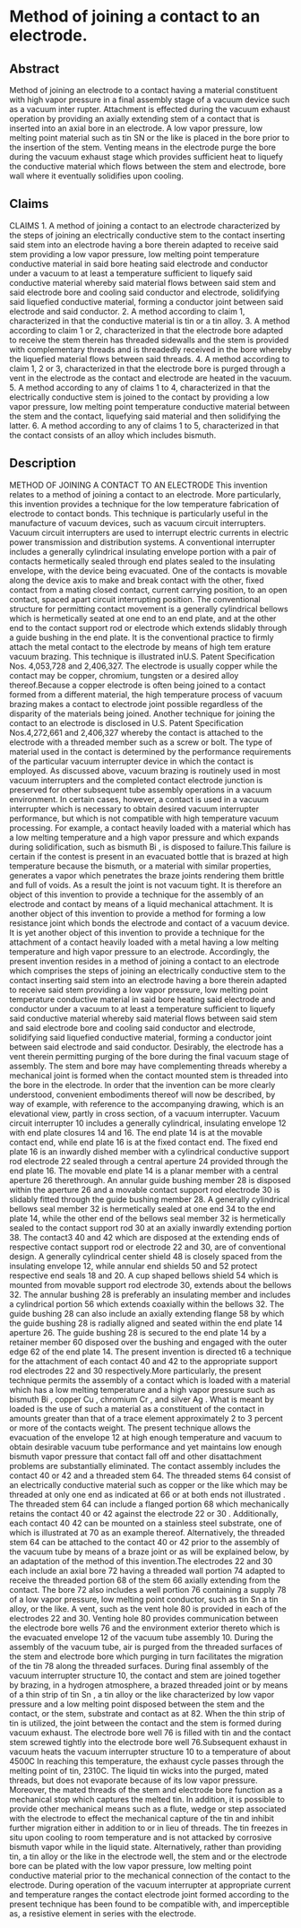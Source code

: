 # Method of joining a contact to an electrode.

## Abstract
Method of joining an electrode to a contact having a material constituent with high vapor pressure in a final assembly stage of a vacuum device such as a vacuum inter rupter. Attachment is effected during the vacuum exhaust operation by providing an axially extending stem of a contact that is inserted into an axial bore in an electrode. A low vapor pressure, low melting point material such as tin SN or the like is placed in the bore prior to the insertion of the stem. Venting means in the electrode purge the bore during the vacuum exhaust stage which provides sufficient heat to liquefy the conductive material which flows between the stem and electrode, bore wall where it eventually solidifies upon cooling.

## Claims
CLAIMS 1. A method of joining a contact to an electrode characterized by the steps of joining an electrically conductive stem to the contact inserting said stem into an electrode having a bore therein adapted to receive said stem providing a low vapor pressure, low melting point temperature conductive material in said bore heating said electrode and conductor under a vacuum to at least a temperature sufficient to liquefy said conductive material whereby said material flows between said stem and said electrode bore and cooling said conductor and electrode, solidifying said liquefied conductive material, forming a conductor joint between said electrode and said conductor. 2. A method according to claim 1, characterized in that the conductive material is tin or a tin alloy. 3. A method according to claim 1 or 2, characterized in that the electrode bore adapted to receive the stem therein has threaded sidewalls and the stem is provided with complementary threads and is threadedly received in the bore whereby the liquefied material flows between said threads. 4. A method according to claim 1, 2 or 3, characterized in that the electrode bore is purged through a vent in the electrode as the contact and electrode are heated in the vacuum. 5. A method according to any of claims 1 to 4, characterized in that the electrically conductive stem is joined to the contact by providing a low vapor pressure, low melting point temperature conductive material between the stem and the contact, liquefying said material and then solidifying the latter. 6. A method according to any of claims 1 to 5, characterized in that the contact consists of an alloy which includes bismuth.

## Description
METHOD OF JOINING A CONTACT TO AN ELECTRODE This invention relates to a method of joining a contact to an electrode. More particularly, this invention provides a technique for the low temperature fabrication of electrode to contact bonds. This technique is particularly useful in the manufacture of vacuum devices, such as vacuum circuit interrupters. Vacuum circuit interrupters are used to interrupt electric currents in electric power transmission and distribution systems. A conventional interrupter includes a generally cylindrical insulating envelope portion with a pair of contacts hermetically sealed through end plates sealed to the insulating envelope, with the device being evacuated. One of the contacts is movable along the device axis to make and break contact with the other, fixed contact from a mating closed contact, current carrying position, to an open contact, spaced apart circuit interrupting position. The conventional structure for permitting contact movement is a generally cylindrical bellows which is hermetically seated at one end to an end plate, and at the other end to the contact support rod or electrode which extends slidably through a guide bushing in the end plate. It is the conventional practice to firmly attach the metal contact to the electrode by means of high tem erature vacuum brazing. This technique is illustrated inU.S. Patent Specification Nos. 4,053,728 and 2,406,327. The electrode is usually copper while the contact may be copper, chromium, tungsten or a desired alloy thereof.Because a copper electrode is often being joined to a contact formed from a different material, the high temperature process of vacuum brazing makes a contact to electrode joint possible regardless of the disparity of the materials being joined. Another technique for joining the contact to an electrode is disclosed in U.S. Patent Specification Nos.4,272,661 and 2,406,327 whereby the contact is attached to the electrode with a threaded member such as a screw or bolt. The type of material used in the contact is determined by the performance requirements of the particular vacuum interrupter device in which the contact is employed. As discussed above, vacuum brazing is routinely used in most vacuum interrupters and the completed contact electrode junction is preserved for other subsequent tube assembly operations in a vacuum environment. In certain cases, however, a contact is used in a vacuum interrupter which is necessary to obtain desired vacuum interrupter performance, but which is not compatible with high temperature vacuum processing. For example, a contact heavily loaded with a material which has a low melting temperature and a high vapor pressure and which expands during solidification, such as bismuth Bi , is disposed to failure.This failure is certain if the contest is present in an evacuated bottle that is brazed at high temperature because the bismuth, or a material with similar properties, generates a vapor which penetrates the braze joints rendering them brittle and full of voids. As a result the joint is not vacuum tight. It is therefore an object of this invention to provide a technique for the assembly of an electrode and contact by means of a liquid mechanical attachment. It is another object of this invention to provide a method for forming a low resistance joint which bonds the electrode and contact of a vacuum device. It is yet another object of this invention to provide a technique for the attachment of a contact heavily loaded with a metal having a low melting temperature and high vapor pressure to an electrode. Accordingly, the present invention resides in a method of joining a contact to an electrode which comprises the steps of joining an electrically conductive stem to the contact inserting said stem into an electrode having a bore therein adapted to receive said stem providing a low vapor pressure, low melting point temperature conductive material in said bore heating said electrode and conductor under a vacuum to at least a temperature sufficient to liquefy said conductive material whereby said material flows between said stem and said electrode bore and cooling said conductor and electrode, solidifying said liquefied conductive material, forming a conductor joint between said electrode and said conductor. Desirably, the electrode has a vent therein permitting purging of the bore during the final vacuum stage of assembly. The stem and bore may have complementing threads whereby a mechanical joint is formed when the contact mounted stem is threaded into the bore in the electrode. In order that the invention can be more clearly understood, convenient embodiments thereof will now be described, by way of example, with reference to the accompanying drawing, which is an elevational view, partly in cross section, of a vacuum interrupter. Vacuum circuit interrupter 10 includes a generally cylindrical, insulating envelope 12 with end plate closures 14 and 16. The end plate 14 is at the movable contact end, while end plate 16 is at the fixed contact end. The fixed end plate 16 is an inwardly dished member with a cylindrical conductive support rod electrode 22 sealed through a central aperture 24 provided through the end plate 16. The movable end plate 14 is a planar member with a central aperture 26 therethrough. An annular guide bushing member 28 is disposed within the aperture 26 and a movable contact support rod electrode 30 is slidably fitted through the guide bushing member 28. A generally cylindrical bellows seal member 32 is hermetically sealed at one end 34 to the end plate 14, while the other end of the bellows seal member 32 is hermetically sealed to the contact support rod 30 at an axially inwardly extending portion 38. The contact3 40 and 42 which are disposed at the extending ends of respective contact support rod or electrode 22 and 30, are of conventional design. A generally cylindrical center shield 48 is closely spaced from the insulating envelope 12, while annular end shields 50 and 52 protect respective end seals 18 and 20. A cup shaped bellows shield 54 which is mounted from movable support rod electrode 30, extends about the bellows 32. The annular bushing 28 is preferably an insulating member and includes a cylindrical portion 56 which extends coaxially within the bellows 32. The guide bushing 28 can also include an axially extending flange 58 by which the guide bushing 28 is radially aligned and seated within the end plate 14 aperture 26. The guide bushing 28 is secured to the end plate 14 by a retainer member 60 disposed over the bushing and engaged with the outer edge 62 of the end plate 14. The present invention is directed t6 a technique for the attachment of each contact 40 and 42 to the appropriate support rod electrodes 22 and 30 respectively.More particularly, the present technique permits the assembly of a contact which is loaded with a material which has a low melting temperature and a high vapor pressure such as bismuth Bi , copper Cu , chromium Cr , and silver Ag . What is meant by loaded is the use of such a material as a constituent of the contact in amounts greater than that of a trace element approximately 2 to 3 percent or more of the contacts weight. The present technique allows the evacuation of the envelope 12 at high enough temperature and vacuum to obtain desirable vacuum tube performance and yet maintains low enough bismuth vapor pressure that contact fall off and other disattachment problems are substantially eliminated. The contact assembly includes the contact 40 or 42 and a threaded stem 64. The threaded stems 64 consist of an electrically conductive material such as copper or the like which may be threaded at only one end as indicated at 66 or at both ends not illustrated . The threaded stem 64 can include a flanged portion 68 which mechanically retains the contact 40 or 42 against the electrode 22 or 30 . Additionally, each contact 40 42 can be mounted on a stainless steel substrate, one of which is illustrated at 70 as an example thereof. Alternatively, the threaded stem 64 can be attached to the contact 40 or 42 prior to the assembly of the vacuum tube by means of a braze joint or as will be explained below, by an adaptation of the method of this invention.The electrodes 22 and 30 each include an axial bore 72 having a threaded wall portion 74 adapted to receive the threaded portion 68 of the stem 66 axially extending from the contact. The bore 72 also includes a well portion 76 containing a supply 78 of a low vapor pressure, low melting point conductor, such as tin Sn a tin alloy, or the like. A vent, such as the vent hole 80 is provided in each of the electrodes 22 and 30. Venting hole 80 provides communication between the electrode bore wells 76 and the environment exterior thereto which is the evacuated envelope 12 of the vacuum tube assembly 10. During the assembly of the vacuum tube, air is purged from the threaded surfaces of the stem and electrode bore which purging in turn facilitates the migration of the tin 78 along the threaded surfaces. During final assembly of the vacuum interrupter structure 10, the contact and stem are joined together by brazing, in a hydrogen atmosphere, a brazed threaded joint or by means of a thin strip of tin Sn , a tin alloy or the like characterized by low vapor pressure and a low melting point disposed between the stem and the contact, or the stem, substrate and contact as at 82. When the thin strip of tin is utilized, the joint between the contact and the stem is formed during vacuum exhaust. The electrode bore well 76 is filled with tin and the contact stem screwed tightly into the electrode bore well 76.Subsequent exhaust in vacuum heats the vacuum interrupter structure 10 to a temperature of about 4500C In reaching this temperature, the exhaust cycle passes through the melting point of tin, 2310C. The liquid tin wicks into the purged, mated threads, but does not evaporate because of its low vapor pressure. Moreover, the mated threads of the stem and electrode bore function as a mechanical stop which captures the melted tin. In addition, it is possible to provide other mechanical means such as a flute, wedge or step associated with the electrode to effect the mechanical capture of the tin and inhibit further migration either in addition to or in lieu of threads. The tin freezes in situ upon cooling to room temperature and is not attacked by corrosive bismuth vapor while in the liquid state. Alternatively, rather than providing tin, a tin alloy or the like in the electrode well, the stem and or the electrode bore can be plated with the low vapor pressure, low melting point conductive material prior to the mechanical connection of the contact to the electrode. During operation of the vacuum interrupter at appropriate current and temperature ranges the contact electrode joint formed according to the present technique has been found to be compatible with, and imperceptible as, a resistive element in series with the electrode.